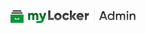 <p align="center"><a href="https://gotipath.com" target="_blank"><img src="./logos/admin.png" width="200"></a></p>
